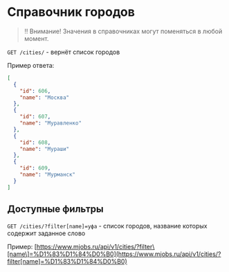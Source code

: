 # Справочник городов

> ‼️ Внимание! Значения в справочниках могут поменяться в любой момент.

`GET /cities/` - вернёт список городов 

Пример ответа:

```json
[
  {
    "id": 606,
    "name": "Москва"
  },
  {
    "id": 607,
    "name": "Муравленко"
  },
  {
    "id": 608,
    "name": "Мураши"
  },
  {
    "id": 609,
    "name": "Мурманск"
  }
]
```

Доступные фильтры
------------------------------------------------

`GET /cities/?filter[name]=уфа` - список городов, название которых содержит заданное слово

Пример: [https://www.mjobs.ru/api/v1/cities/?filter\[name\]=%D1%83%D1%84%D0%B0](https://www.mjobs.ru/api/v1/cities/?filter[name]=%D1%83%D1%84%D0%B0)